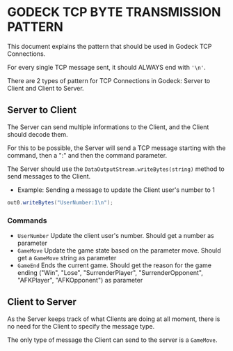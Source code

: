 # GODECK TCP BYTE TRANSMISSION PATTERN

This document explains the pattern that should be used in Godeck TCP Connections.

For every single TCP message sent, it should ALWAYS end with `'\n'`.

There are 2 types of pattern for TCP Connections in Godeck: Server to Client and Client to Server.

## Server to Client

The Server can send multiple informations to the Client, and the Client should decode them.

For this to be possible, the Server will send a TCP message starting with the command, then a ":" and then the command parameter.

The Server should use the `DataOutputStream.writeBytes(string)` method to send messages to the Client.

-   Example: Sending a message to update the Client user's number to 1

```java
out0.writeBytes("UserNumber:1\n");
```

### Commands

-   `UserNumber` Update the client user's number. Should get a number as parameter
-   `GameMove` Update the game state based on the parameter move. Should get a `GameMove` string as parameter
-   `GameEnd` Ends the current game. Should get the reason for the game ending ("Win", "Lose", "SurrenderPlayer", "SurrenderOpponent", "AFKPlayer", "AFKOpponent") as parameter

## Client to Server

As the Server keeps track of what Clients are doing at all moment, there is no need for the Client to specify the message type.

The only type of message the Client can send to the server is a `GameMove`.
